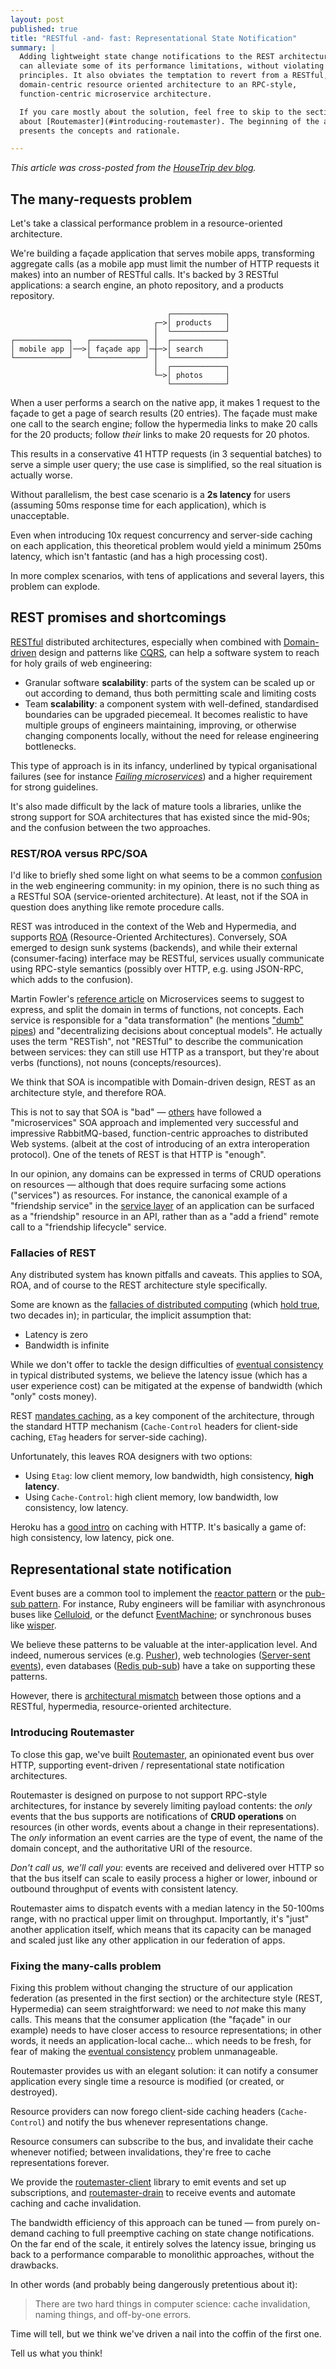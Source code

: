 ```yaml
---
layout: post
published: true
title: "RESTful -and- fast: Representational State Notification"
summary: |
  Adding lightweight state change notifications to the REST architecture style
  can alleviate some of its performance limitations, without violating its
  principles. It also obviates the temptation to revert from a RESTful,
  domain-centric resource oriented architecture to an RPC-style,
  function-centric microservice architecture.

  If you care mostly about the solution, feel free to skip to the section
  about [Routemaster](#introducing-routemaster). The beginning of the article
  presents the concepts and rationale.

---
```


_This article was cross-posted from the [HouseTrip dev
blog](http://dev.housetrip.com/2014/09/20/resn-routemaster/)._


## The many-requests problem

Let's take a classical performance problem in a resource-oriented
architecture.

We're building a façade application that serves mobile apps, transforming
aggregate calls (as a mobile app must limit the number of HTTP requests it
makes) into an number of RESTful calls. It's backed by 3 RESTful
applications: a search engine, an photo repository, and a products
repository.

                                       ┌────────────┐
                                    ┌─>│ products   │
                                    │  └────────────┘
    ┌────────────┐   ┌────────────┐ │  ┌────────────┐
    │ mobile app │──>│ façade app │─┼─>│ search     │
    └────────────┘   └────────────┘ │  └────────────┘
                                    │  ┌────────────┐
                                    └─>│ photos     │
                                       └────────────┘

When a user performs a search on the native app, it makes 1 request to the
façade to get a page of search results (20 entries). The façade must make
one call to the search engine; follow the hypermedia links to make 20 calls
for the 20 products; follow _their_ links to make 20 requests for 20 photos.

This results in a conservative 41 HTTP requests (in 3 sequential batches) to
serve a simple user query; the use case is simplified, so the real situation
is actually worse.

Without parallelism, the best case scenario is a **2s latency** for users
(assuming 50ms response time for each application), which is unacceptable.

Even when introducing 10x request concurrency and server-side caching on
each application, this theoretical problem would yield a minimum 250ms
latency, which isn't fantastic (and has a high processing cost).

In more complex scenarios, with tens of applications and several layers, this
problem can explode.


## REST promises and shortcomings

[RESTful][restful] distributed architectures, especially when combined with
[Domain-driven][ddd] design and patterns like [CQRS][cqrs], can help a
software system to reach for holy grails of web engineering:

- Granular software **scalability**: parts of the system can be scaled up or out
  according to demand, thus both permitting scale and limiting costs
- Team **scalability**: a component system with well-defined, standardised
  boundaries can be upgraded piecemeal. It becomes realistic to have multiple
  groups of engineers maintaining, improving, or otherwise changing components
  locally, without the need for release engineering bottlenecks.

This type of approach is in its infancy, underlined by typical organisational
failures (see for instance _[Failing microservices][failing-microservices]_) and
a higher requirement for strong guidelines.

It's also made difficult by the lack of mature tools a libraries, unlike the
strong support for SOA architectures that has existed since the mid-90s; and the
confusion between the two approaches.

### REST/ROA versus RPC/SOA

I'd like to briefly shed some light on what seems to be a common
[confusion](http://martinfowler.com/bliki/ServiceOrientedAmbiguity.html)
in the web engineering community: in my opinion, there is no such thing as a
RESTful SOA (service-oriented architecture). At least, not if the SOA in
question does anything like remote procedure calls.

REST was introduced in the context of the Web and Hypermedia, and supports
[ROA][roa] (Resource-Oriented Architectures). Conversely, SOA emerged to design
sunk systems (backends), and while their external (consumer-facing) interface
may be RESTful, services usually communicate using RPC-style semantics (possibly
over HTTP, e.g. using JSON-RPC, which adds to the confusion).

Martin Fowler's [reference article][fowler-micros] on Microservices seems
to suggest to express, and split the domain in terms of functions, not concepts.
Each service is responsible for a "data transformation" (he mentions ["dumb"
pipes][dumb-pipes]) and "decentralizing decisions about conceptual models". He
actually uses the term "RESTish", not "RESTful" to describe the communication
between services: they can still use HTTP as a transport, but they're about
verbs (functions), not nouns (concepts/resources).

We think that SOA is incompatible with Domain-driven design, REST as an
architecture style, and therefore ROA.

This is not to say that SOA is "bad" — [others][hailo] have followed a
"microservices" SOA approach and implemented very successful and impressive
RabbitMQ-based, function-centric approaches to distributed Web systems.  (albeit
at the cost of introducing of an extra interoperation protocol). One of the
tenets of REST is that HTTP is "enough".

In our opinion, any domains can be expressed in terms of CRUD operations on
resources — although that does require surfacing some actions ("services") as
resources.  For instance, the canonical example of a "friendship service" in the
[service layer](http://martinfowler.com/eaaCatalog/serviceLayer.html) of an
application can be surfaced as a "friendship" resource in an API, rather than as
a "add a friend" remote call to a "friendship lifecycle" service.


### Fallacies of REST

Any distributed system has known pitfalls and caveats. This applies to SOA, ROA,
and of course to the REST architecture style specifically.

Some are known as the [fallacies of distributed computing][fallacies] (which
[hold true](http://www.cse.unsw.edu.au/~cs9243/14s1/papers/fallacies.pdf), two
decades in); in particular, the implicit assumption that:

- Latency is zero
- Bandwidth is infinite

While we don't offer to tackle the design difficulties of [eventual
consistency][eventual-con] in typical distributed systems, we believe the
latency issue (which has a user experience cost) can be mitigated at the expense
of bandwidth (which "only" costs money).

REST [mandates caching][rest-caching], as a key component of the architecture,
through the standard HTTP mechanism (`Cache-Control` headers for client-side
caching, `ETag` headers for server-side caching).

Unfortunately, this leaves ROA designers with two options:

- Using `Etag`: low client memory, low bandwidth, high consistency, **high
  latency**.
- Using `Cache-Control`: high client memory, low bandwidth, low consistency, low
  latency.

Heroku has a [good
intro](https://devcenter.heroku.com/articles/increasing-application-performance-with-http-cache-headers)
on caching with HTTP.
It's basically a game of: high consistency, low latency, pick one.


## Representational state notification

Event buses are a common tool to implement the [reactor
pattern](http://en.wikipedia.org/wiki/Reactor_pattern) or the [pub-sub
pattern](http://en.wikipedia.org/wiki/Publish%E2%80%93subscribe_pattern).  For
instance, Ruby engineers will be familiar with asynchronous buses like
[Celluloid](http://celluloid.io/), or the defunct
[EventMachine](https://github.com/eventmachine/eventmachine); or synchronous
buses like [wisper](https://github.com/krisleech/wisper).

We believe these patterns to be valuable at the inter-application level. And
indeed, numerous services (e.g. [Pusher](https://pusher.com/)), web technologies
([Server-sent events](http://en.wikipedia.org/wiki/Server-sent_events)), even
databases ([Redis pub-sub](http://redis.io/topics/pubsub)) have a take on
supporting these patterns.

However, there is [architectural
mismatch](http://dl.acm.org/citation.cfm?doid=225014.225031) between those
options and a RESTful, hypermedia, resource-oriented architecture.

### Introducing Routemaster

To close this gap, we've built [Routemaster][rm], an opinionated event bus over
HTTP, supporting event-driven / representational state notification
architectures.

Routemaster is designed on purpose to not support RPC-style architectures, for
instance by severely limiting payload contents: the _only_ events that the bus
supports are notifications of **CRUD operations** on resources (in other words,
events about a change in their representations). The _only_ information an
event carries are the type of event, the name of the domain concept, and the
authoritative URI of the resource.

_Don't call us, we'll call you_: events are received and delivered over HTTP so
that the bus itself can scale to easily process a higher or lower, inbound or
outbound throughput of events with consistent latency.

Routemaster aims to dispatch events with a median latency in the 50-100ms range,
with no practical upper limit on throughput. Importantly, it's "just" another
application itself, which means that its capacity can be managed and scaled just
like any other application in our federation of apps.


### Fixing the many-calls problem

Fixing this problem without changing the structure of our application federation
(as presented in the first section) or the architecture style (REST, Hypermedia) can
seem straightforward: we need to _not_ make this many calls.  This means that the
consumer application (the "façade" in our example) needs to have closer access
to resource representations; in other words, it needs an application-local
cache... which needs to be fresh, for fear of making the [eventual
consistency][eventual-con] problem unmanageable.

Routemaster provides us with an elegant solution: it can notify a consumer
application every single time a resource is modified (or created, or destroyed).

Resource providers can now forego client-side caching headers (`Cache-Control`)
and notify the bus whenever representations change.

Resource consumers can subscribe to the bus, and invalidate their cache whenever
notified; between invalidations, they're free to cache representations forever.

We provide the
[routemaster-client](https://github.com/HouseTrip/routemaster-client) library to
emit events and set up subscriptions, and
[routemaster-drain](https://github.com/HouseTrip/routemaster-drain) to receive
events and automate caching and cache invalidation.

The bandwidth efficiency of this approach can be tuned — from purely on-demand
caching to full preemptive caching on state change notifications. On the far end
of the scale, it entirely solves the latency issue, bringing us back to a
performance comparable to monolithic approaches, without the drawbacks.

In other words (and probably being dangerously pretentious about it):

> There are two hard things in computer science: cache invalidation, naming
> things, and off-by-one errors.

Time will tell, but we think we've driven a nail into the coffin of the first
one.

Tell us what you think!



[cqrs]: http://martinfowler.com/bliki/CQRS.html
[ddd]: http://en.wikipedia.org/wiki/Domain-driven_design
[dumb-pipes]: http://martinfowler.com/articles/microservices.html#SmartEndpointsAndDumbPipes
[eventual-con]: http://en.wikipedia.org/wiki/Eventual_consistency
[failing-microservices]: http://www.infoq.com/news/2014/08/failing-microservices
[fallacies]: http://en.wikipedia.org/wiki/Fallacies_of_Distributed_Computing
[fowler-micros]: http://martinfowler.com/articles/microservices.html
[hailo]: https://speakerdeck.com/mattheath/youre-good-to-go
[rest-caching]: http://www.ics.uci.edu/~fielding/pubs/dissertation/rest_arch_style.htm#sec_5_1_4
[restful]: http://en.wikipedia.org/wiki/Representational_state_transfer
[rm]: http://github.com/housetrip/routemaster#routemaster
[roa]: http://en.wikipedia.org/wiki/Resource-oriented_architecture

